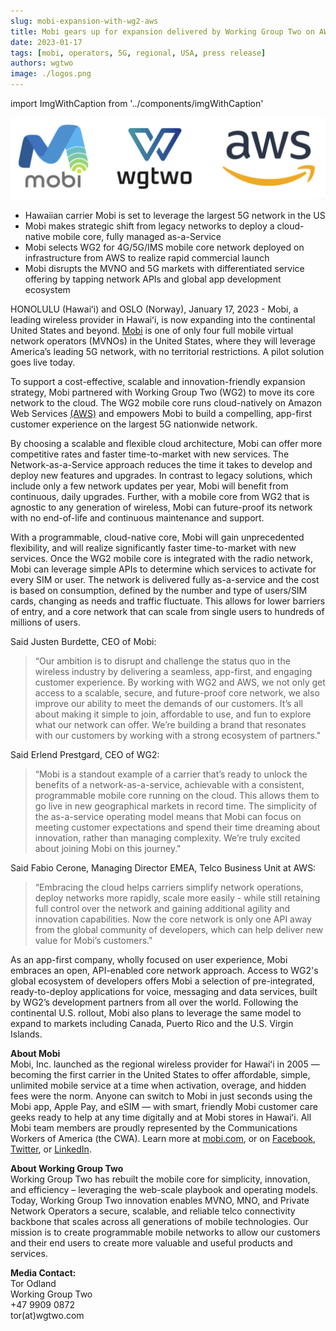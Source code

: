 ```yaml
---
slug: mobi-expansion-with-wg2-aws 
title: Mobi gears up for expansion delivered by Working Group Two on AWS
date: 2023-01-17
tags: [mobi, operators, 5G, regional, USA, press release]
authors: wgtwo
image: ./logos.png
---
```


import ImgWithCaption from '../components/imgWithCaption'

![](./logos.png)

* Hawaiian carrier Mobi is set to leverage the largest 5G network in the US 
* Mobi makes strategic shift from legacy networks to deploy a cloud-native mobile core, fully managed as-a-Service
* Mobi selects WG2 for 4G/5G/IMS mobile core network deployed on infrastructure from AWS to realize rapid commercial launch 
* Mobi disrupts the MVNO and 5G markets with differentiated service offering by tapping network APIs and global app development ecosystem

<!--truncate-->

HONOLULU (Hawaiʻi) and OSLO (Norway), January 17, 2023 - Mobi, a leading wireless provider in Hawaiʻi, is now expanding into the continental United States and beyond. [Mobi](https://www.mobi.com) is one of only four full mobile virtual network operators (MVNOs) in the United States, where they will leverage America’s leading 5G network, with no territorial restrictions. A pilot solution goes live today.

To support a cost-effective, scalable and innovation-friendly expansion strategy, Mobi partnered with Working Group Two (WG2) to move its core network to the cloud. The WG2 mobile core runs cloud-natively on Amazon Web Services [(AWS)](https://aws.amazon.com/telecom/) and empowers Mobi to build a compelling, app-first customer experience on the largest 5G nationwide network. 

By choosing a scalable and flexible cloud architecture, Mobi can offer more competitive rates and faster time-to-market with new services. The Network-as-a-Service approach reduces the time it takes to develop and deploy new features and upgrades. In contrast to legacy solutions, which include only a few network updates per year, Mobi will benefit from continuous, daily upgrades. Further, with a mobile core from WG2 that is agnostic to any generation of wireless, Mobi can future-proof its network with no end-of-life and continuous maintenance and support. 

With a programmable, cloud-native core, Mobi will gain unprecedented flexibility, and will realize significantly faster time-to-market with new services.  Once the WG2 mobile core is integrated with the radio network, Mobi can leverage simple APIs to determine which services to activate for every SIM or user. The network is delivered fully as-a-service and the cost is based on consumption, defined by the number and type of users/SIM cards, changing as needs and traffic fluctuate. This allows for lower barriers of entry, and a core network that can scale from single users to hundreds of millions of users.

Said Justen Burdette, CEO of Mobi:
> “Our ambition is to disrupt and challenge the status quo in the wireless industry by delivering a seamless, app-first, and engaging customer experience. By working with WG2 and AWS, we not only get access to a scalable, secure, and future-proof core network, we also improve our ability to meet the demands of our customers. It’s all about making it simple to join, affordable to use, and fun to explore what our network can offer. We’re building a brand that resonates with our customers by working with a strong ecosystem of partners."

Said Erlend Prestgard, CEO of WG2:
> “Mobi is a standout example of a carrier that’s ready to unlock the benefits of a network-as-a-service, achievable with a consistent, programmable mobile core running on the cloud. This allows them to go live in new geographical markets in record time. The simplicity of the as-a-service operating model means that Mobi can focus on meeting customer expectations and spend their time dreaming about innovation, rather than managing complexity. We’re truly excited about joining Mobi on this journey." 

Said Fabio Cerone, Managing Director EMEA, Telco Business Unit at AWS:
> “Embracing the cloud helps carriers simplify network operations, deploy networks more rapidly, scale more easily - while still retaining full control over the network and gaining additional agility and innovation capabilities. Now the core network is only one API away from the global community of developers, which can help deliver new value for Mobi’s customers."

As an app-first company, wholly focused on user experience, Mobi embraces an open, API-enabled core network approach. Access to WG2's global ecosystem of developers offers Mobi a selection of pre-integrated, ready-to-deploy applications for voice, messaging and data services, built by WG2’s development partners from all over the world. Following the continental U.S. rollout, Mobi also plans to leverage the same model to expand to markets including Canada, Puerto Rico and the U.S. Virgin Islands.

**About Mobi**  
Mobi, Inc. launched as the regional wireless provider for Hawaiʻi in 2005 — becoming the first carrier in the United States to offer affordable, simple, unlimited mobile service at a time when activation, overage, and hidden fees were the norm. Anyone can switch to Mobi in just seconds using the Mobi app, Apple Pay, and eSIM — with smart, friendly Mobi customer care geeks ready to help at any time digitally and at Mobi stores in Hawaiʻi. All Mobi team members are proudly represented by the Communications Workers of America (the CWA). Learn more at [mobi.com](https://www.mobi.com), or on [Facebook](https://fb.com/mobi), [Twitter](https://twitter.com/Mobi), or [LinkedIn](https://linkedin.com/company/mobi). 

**About Working Group Two**  
Working Group Two has rebuilt the mobile core for simplicity, innovation, and efficiency – leveraging the web-scale playbook and operating models. Today, Working Group Two innovation enables MVNO, MNO, and Private Network Operators a secure, scalable, and reliable telco connectivity backbone that scales across all generations of mobile technologies. Our mission is to create programmable mobile networks to allow our customers and their end users to create more valuable and useful products and services. 

**Media Contact:**  
Tor Odland  
Working Group Two  
+47 9909 0872  
tor(at)wgtwo.com  


